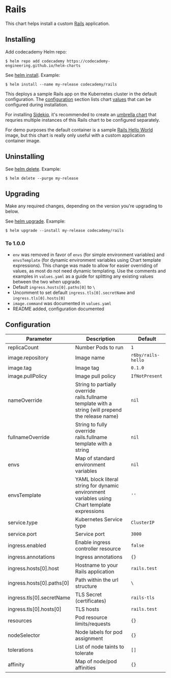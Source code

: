 # Rails

This chart helps install a custom [Rails](https://rubyonrails.org/) application.

## Installing

Add codecademy Helm repo:

```console
$ helm repo add codecademy https://codecademy-engineering.github.io/helm-charts
```

See [helm install](https://github.com/helm/helm/blob/master/docs/helm/helm_install.md). Example:

```console
$ helm install --name my-release codecademy/rails
```

This deploys a sample Rails app on the Kubernetes cluster in the default configuration. The [configuration](#configuration) section lists chart [values](https://github.com/helm/helm/blob/master/docs/chart_best_practices/values.md) that can be configured during installation.

For installing [Sidekiq](https://github.com/mperham/sidekiq/), it's recommended to create an [umbrella chart](https://github.com/helm/helm/blob/master/docs/charts_tips_and_tricks.md#complex-charts-with-many-dependencies) that requries multiple instances of this Rails chart to be configured separately.

For demo purposes the default container is a sample [Rails Hello World](https://github.com/scottrigby/rails-hello) image, but this chart is really only useful with a custom application container image.

## Uninstalling

See [helm delete](https://github.com/helm/helm/blob/master/docs/helm/helm_delete.md). Example:

```console
$ helm delete --purge my-release
```

## Upgrading

Make any required changes, depending on the version you're upgrading to below.

See [helm upgrade](https://github.com/helm/helm/blob/master/docs/helm/helm_upgrade.md). Example:

```console
$ helm upgrade --install my-release codecademy/rails
```

### To 1.0.0

- `env` was removed in favor of `envs` (for simple environment variables) and `envsTemplate` (for dynamic environment variables using Chart template expressions). This change was made to allow for easier overriding of values, as most do not need dynamic templating. Use the comments and examples in `values.yaml` as a guide for splitting any existing values between the two when upgrade.
- Default `ingress.hosts[0].paths[0]` to `\`
- Uncomment to set default `ingress.tls[0].secretName` and `ingress.tls[0].hosts[0]`
- `image.command` was documented in `values.yaml`
- README added, configuration documented

## Configuration

Parameter | Description | Default
--- | --- | ---
replicaCount | Number Pods to run | `1`
image.repository | Image name | `r6by/rails-hello`
image.tag | Image tag | `0.1.0`
image.pullPolicy | Image pull policy | `IfNotPresent`
nameOverride | String to partially override rails.fullname template with a string (will prepend the release name) | `nil`
fullnameOverride | String to fully override rails.fullname template with a string | `nil`
envs | Map of standard environment variables | `nil`
envsTemplate | YAML block literal string for dynamic environment variables using Chart template expressions | `''`
service.type | Kubernetes Service type | `ClusterIP`
service.port | Service port | `3000`
ingress.enabled | Enable ingress controller resource | `false`
ingress.annotations | Ingress annotations | `{}`
ingress.hosts[0].host | Hostname to your Rails application | `rails.test`
ingress.hosts[0].paths[0] | Path within the url structure | `\`
ingress.tls[0].secretName | TLS Secret (certificates) | `rails-tls`
ingress.tls[0].hosts[0] | TLS hosts | `rails.test`
resources | Pod resource limits/requests | `{}`
nodeSelector | Node labels for pod assignment | `{}`
tolerations | List of node taints to tolerate | `[]`
affinity | Map of node/pod affinities | `{}`
